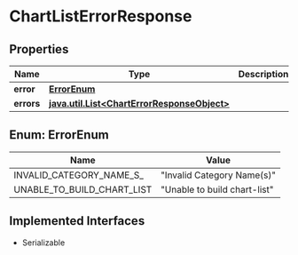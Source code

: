 

# ChartListErrorResponse


## Properties

Name | Type | Description | Notes
------------ | ------------- | ------------- | -------------
**error** | [**ErrorEnum**](#ErrorEnum) |  |  [optional]
**errors** | [**java.util.List&lt;ChartErrorResponseObject&gt;**](ChartErrorResponseObject.md) |  |  [optional]



## Enum: ErrorEnum

Name | Value
---- | -----
INVALID_CATEGORY_NAME_S_ | &quot;Invalid Category Name(s)&quot;
UNABLE_TO_BUILD_CHART_LIST | &quot;Unable to build chart-list&quot;


## Implemented Interfaces

* Serializable


